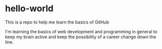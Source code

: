 # hello-world
This is a repo to help me learn the basics of GitHub

I'm learning the basics of web development and programming in general to keep my brain active and keep the possibility of a career change down the line.
